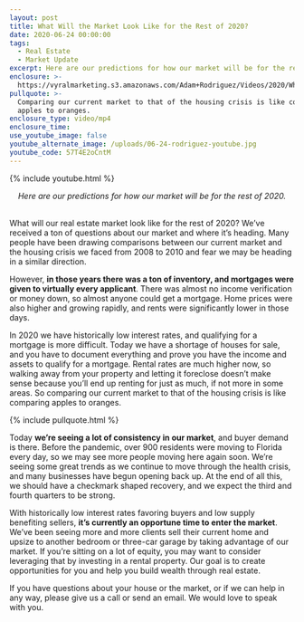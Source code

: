 ```yaml
---
layout: post
title: What Will the Market Look Like for the Rest of 2020?
date: 2020-06-24 00:00:00
tags:
  - Real Estate
  - Market Update
excerpt: Here are our predictions for how our market will be for the rest of 2020.
enclosure: >-
  https://vyralmarketing.s3.amazonaws.com/Adam+Rodriguez/Videos/2020/What+Will+the+Market+Look+Like+for+the+Rest+of+2020_.mp4
pullquote: >-
  Comparing our current market to that of the housing crisis is like comparing
  apples to oranges.
enclosure_type: video/mp4
enclosure_time:
use_youtube_image: false
youtube_alternate_image: /uploads/06-24-rodriguez-youtube.jpg
youtube_code: 57T4E2oCntM
---
```


{% include youtube.html %}

<center><em>Here are our predictions for how our market will be for the rest of 2020.</em></center>

<br>What will our real estate market look like for the rest of 2020? We’ve received a ton of questions about our market and where it’s heading. Many people have been drawing comparisons between our current market and the housing crisis we faced from 2008 to 2010 and fear we may be heading in a similar direction.

However, **in those years there was a ton of inventory, and mortgages were given to virtually every applicant**. There was almost no income verification or money down, so almost anyone could get a mortgage. Home prices were also higher and growing rapidly, and rents were significantly lower in those days.

In 2020 we have historically low interest rates, and qualifying for a mortgage is more difficult. Today we have a shortage of houses for sale, and you have to document everything and prove you have the income and assets to qualify for a mortgage. Rental rates are much higher now, so walking away from your property and letting it foreclose doesn’t make sense because you’ll end up renting for just as much, if not more in some areas. So comparing our current market to that of the housing crisis is like comparing apples to oranges.

{% include pullquote.html %}

Today **we’re seeing a lot of consistency in our market**, and buyer demand is there. Before the pandemic, over 900 residents were moving to Florida every day, so we may see more people moving here again soon. We’re seeing some great trends as we continue to move through the health crisis, and many businesses have begun opening back up. At the end of all this, we should have a checkmark shaped recovery, and we expect the third and fourth quarters to be strong.

With historically low interest rates favoring buyers and low supply benefiting sellers, **it’s currently an opportune time to enter the market**. We’ve been seeing more and more clients sell their current home and upsize to another bedroom or three-car garage by taking advantage of our market. If you’re sitting on a lot of equity, you may want to consider leveraging that by investing in a rental property. Our goal is to create opportunities for you and help you build wealth through real estate.

If you have questions about your house or the market, or if we can help in any way, please give us a call or send an email. We would love to speak with you.